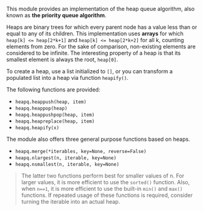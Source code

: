 This module provides an implementation of the heap queue algorithm, also known as **the priority queue algorithm**.

Heaps are binary trees for which every parent node has a value less than or equal to any of its children. This implementation uses **arrays** for which `heap[k] <= heap[2*k+1]` and `heap[k] <= heap[2*k+2]` for all k, counting elements from zero. For the sake of comparison, non-existing elements are considered to be infinite. The interesting property of a heap is that its smallest element is always the root, `heap[0]`.

To create a heap, use a list initialized to `[]`, or you can transform a populated list into a heap via function `heapify()`.

The following functions are provided:

- `heapq.heappush(heap, item)`
- `heapq.heappop(heap)`
- `heapq.heappushpop(heap, item)`
- `heapq.heapreplace(heap, item)`
- `heapq.heapify(x)`

The module also offers three general purpose functions based on heaps.

- `heapq.merge(*iterables, key=None, reverse=False)`
- `heapq.nlargest(n, iterable, key=None)`
- `heapq.nsmallest(n, iterable, key=None)`

> The latter two functions perform best for smaller values of n. For larger values, it is more efficient to use the `sorted()` function. Also, when `n==1`, it is more efficient to use the built-in `min()` and `max()` functions. If repeated usage of these functions is required, consider turning the iterable into an actual heap.
